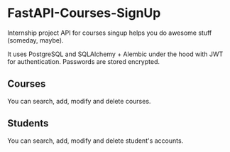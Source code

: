 # FastAPI-Courses-SignUp

Internship project API for courses singup helps you do awesome stuff (someday, maybe).

It uses PostgreSQL and SQLAlchemy + Alembic under the hood with JWT for authentication. Passwords are stored encrypted.

## Courses

You can search, add, modify and delete courses.

## Students

You can search, add, modify and delete student's accounts.

